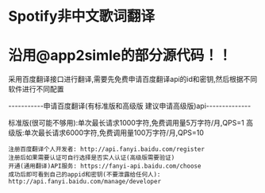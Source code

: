 # Spotify非中文歌词翻译
# 沿用@app2simle的部分源代码！！
采用百度翻译接口进行翻译,需要先免费申请百度翻译api的id和密钥,然后根据不同软件进行不同配置

-----------申请百度翻译(有标准版和高级版 建议申请高级版)api--------------

标准版(很可能不够用):单次最长请求1000字符,免费调用量5万字符/月,QPS=1
高级版:单次最长请求6000字符,免费调用量100万字符/月,QPS=10

    注册百度翻译个人开发者: http://api.fanyi.baidu.com/register
    注册后如果需要认证可自行选择是否实人认证(高级版需要验证)
    开通(通用翻译)API服务: https://fanyi-api.baidu.com/choose
    成功后即可看到自己的appid和密钥(不要泄露给任何人): http://api.fanyi.baidu.com/manage/developer
